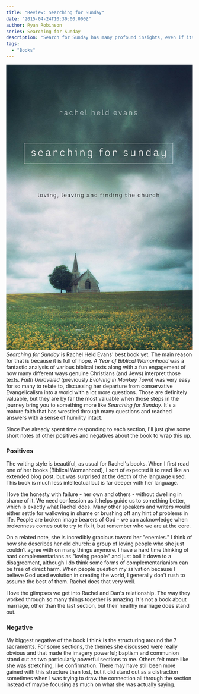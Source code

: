```yaml
---
title: "Review: Searching for Sunday"
date: "2015-04-24T10:30:00.000Z"
author: Ryan Robinson
series: Searching for Sunday
description: "Search for Sunday has many profound insights, even if its format is a bit of a stretch."
tags:
  - "Books"
---
```


![Searching for Sunday](./Searching-Sunday-Cover.jpg)_Searching for Sunday_ is Rachel Held Evans' best book yet. The main reason for that is because it is full of hope. _A Year of Biblical Womanhood_ was a fantastic analysis of various biblical texts along with a fun engagement of how many different ways genuine Christians (and Jews) interpret those texts. _Faith Unraveled_ (previously _Evolving in Monkey Town_) was very easy for so many to relate to, discussing her departure from conservative Evangelicalism into a world with a lot more questions. Those are definitely valuable, but they are by far the most valuable when those steps in the journey bring you to something more like _Searching for Sunday_. It's a mature faith that has wrestled through many questions and reached answers with a sense of humility intact.

Since I've already spent time responding to each section, I'll just give some short notes of other positives and negatives about the book to wrap this up.

### Positives

The writing style is beautiful, as usual for Rachel's books. When I first read one of her books (Biblical Womanhood), I sort of expected it to read like an extended blog post, but was surprised at the depth of the language used. This book is much less intellectual but is far deeper with her language.

I love the honesty with failure - her own and others - without dwelling in shame of it. We need confession as it helps guide us to something better, which is exactly what Rachel does. Many other speakers and writers would either settle for wallowing in shame or brushing off any hint of problems in life. People are broken image bearers of God - we can acknowledge when brokenness comes out to try to fix it, but remember who we are at the core.

On a related note, she is incredibly gracious toward her "enemies." I think of how she describes her old church: a group of loving people who she just couldn't agree with on many things anymore. I have a hard time thinking of hard complementarians as "loving people" and just boil it down to a disagreement, although I do think some forms of complementarianism can be free of direct harm. When people question my salvation because I believe God used evolution in creating the world, I generally don't rush to assume the best of them. Rachel does that very well.

I love the glimpses we get into Rachel and Dan's relationship. The way they worked through so many things together is amazing. It's not a book about marriage, other than the last section, but their healthy marriage does stand out.

### Negative

My biggest negative of the book I think is the structuring around the 7 sacraments. For some sections, the themes she discussed were really obvious and that made the imagery powerful; baptism and communion stand out as two particularly powerful sections to me. Others felt more like she was stretching, like confirmation. There may have still been more gained with this structure than lost, but it did stand out as a distraction sometimes when I was trying to draw the connection all through the section instead of maybe focusing as much on what she was actually saying.
